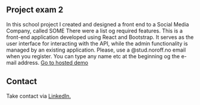 ## Project exam 2
In this school project I created and designed a front end to a Social Media Company, called SOME There were a list og required features.
This  is a front-end application developed using React and Bootstrap. It serves as the user interface for interacting with the API, while the admin functionality is managed by an existing application. 
Please, use a @stud.noroff.no email when you register. You can type any name etc at the beginning og the e-mail address.
<a href="https://heliuxdesign.github.io/project2/" class="btn btn-primary">Go to hosted demo</a>






## Contact
Take contact via <a  href="https://www.linkedin.com/in/heli-j%C3%A4rvel%C3%A4inen-714ba818b/">LinkedIn.</a>






